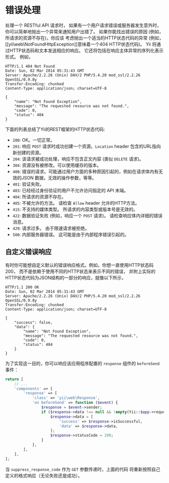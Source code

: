 错误处理
==============

处理一个 RESTful API 请求时， 如果有一个用户请求错误或服务器发生意外时，
你可以简单地抛出一个异常来通知用户出错了。
如果你能找出错误的原因 (例如，所请求的资源不存在)，你应该
考虑抛出一个适当的HTTP状态代码的异常 
(例如， [[yii\web\NotFoundHttpException]]意味着一个404 HTTP状态代码)。 
Yii 将通过HTTP状态码和文本发送相应的响应。 
它还将包括在响应主体异常的序列化表示形式。 例如，

```
HTTP/1.1 404 Not Found
Date: Sun, 02 Mar 2014 05:31:43 GMT
Server: Apache/2.2.26 (Unix) DAV/2 PHP/5.4.20 mod_ssl/2.2.26 OpenSSL/0.9.8y
Transfer-Encoding: chunked
Content-Type: application/json; charset=UTF-8

{
    "name": "Not Found Exception",
    "message": "The requested resource was not found.",
    "code": 0,
    "status": 404
}
```

下面的列表总结了Yii的REST框架的HTTP状态代码:

* `200`: OK。一切正常。
* `201`: 响应 `POST` 请求时成功创建一个资源。`Location` header
   包含的URL指向新创建的资源。
* `204`: 该请求被成功处理，响应不包含正文内容 (类似 `DELETE` 请求)。
* `304`: 资源没有被修改。可以使用缓存的版本。
* `400`: 错误的请求。可能通过用户方面的多种原因引起的，例如在请求体内有无效的JSON
   数据，无效的操作参数，等等。
* `401`: 验证失败。
* `403`: 已经经过身份验证的用户不允许访问指定的 API 末端。
* `404`: 所请求的资源不存在。
* `405`: 不被允许的方法。 请检查 `Allow` header 允许的HTTP方法。
* `415`: 不支持的媒体类型。 所请求的内容类型或版本号是无效的。
* `422`: 数据验证失败 (例如，响应一个 `POST` 请求)。 请检查响应体内详细的错误消息。
* `429`: 请求过多。 由于限速请求被拒绝。
* `500`: 内部服务器错误。 这可能是由于内部程序错误引起的。


## 自定义错误响应 <span id="customizing-error-response"></span>

有时你可能想自定义默认的错误响应格式。例如，你想一直使用HTTP状态码200，
而不是依赖于使用不同的HTTP状态来表示不同的错误，
并附上实际的HTTP状态代码为JSON结构的一部分的响应，就像以下所示，

```
HTTP/1.1 200 OK
Date: Sun, 02 Mar 2014 05:31:43 GMT
Server: Apache/2.2.26 (Unix) DAV/2 PHP/5.4.20 mod_ssl/2.2.26 OpenSSL/0.9.8y
Transfer-Encoding: chunked
Content-Type: application/json; charset=UTF-8

{
    "success": false,
    "data": {
        "name": "Not Found Exception",
        "message": "The requested resource was not found.",
        "code": 0,
        "status": 404
    }
}
```

为了实现这一目的，你可以响应该应用程序配置的 `response` 组件的 `beforeSend` 事件：

```php
return [
    // ...
    'components' => [
        'response' => [
            'class' => 'yii\web\Response',
            'on beforeSend' => function ($event) {
                $response = $event->sender;
                if ($response->data !== null && !empty(Yii::$app->request->get('suppress_response_code'))) {
                    $response->data = [
                        'success' => $response->isSuccessful,
                        'data' => $response->data,
                    ];
                    $response->statusCode = 200;
                }
            },
        ],
    ],
];
```

当 `suppress_response_code` 作为 `GET` 参数传递时，上面的代码
将重新按照自己定义的格式响应（无论失败还是成功）。
